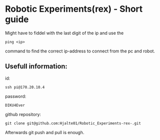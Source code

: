 # Robotic Experiments(rex) - Short guide

Might have to fiddel with the last digit of the ip and use the

```
ping <ip>
```

command to find the correct ip-address to connect from the pc and robot.

## Usefull information:

id:

```
ssh pi@170.20.10.4
```

password:

```
DIKU4Ever
```

github repository:

```
git clone git@github.com:Hjalte01/Robotic_Experiments-rex-.git
```

Afterwards git push and pull is enough.
